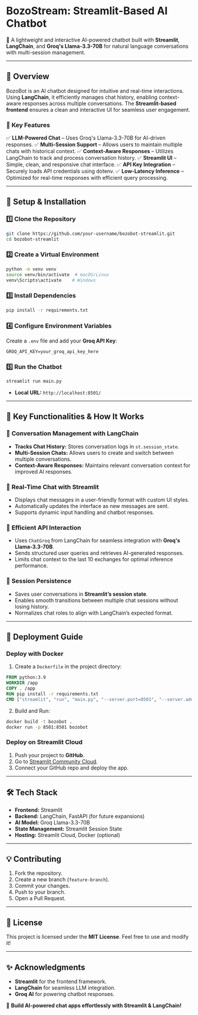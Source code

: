 # BozoStream: Streamlit-Based AI Chatbot

🚀 A lightweight and interactive AI-powered chatbot built with **Streamlit**, **LangChain**, and **Groq's Llama-3.3-70B** for natural language conversations with multi-session management.

---

## 📌 Overview

BozoBot is an AI chatbot designed for intuitive and real-time interactions. Using **LangChain**, it efficiently manages chat history, enabling context-aware responses across multiple conversations. The **Streamlit-based frontend** ensures a clean and interactive UI for seamless user engagement.

### 🎯 **Key Features**

✅ **LLM-Powered Chat** – Uses Groq's Llama-3.3-70B for AI-driven responses.
✅ **Multi-Session Support** – Allows users to maintain multiple chats with historical context.
✅ **Context-Aware Responses** – Utilizes LangChain to track and process conversation history.
✅ **Streamlit UI** – Simple, clean, and responsive chat interface.
✅ **API Key Integration** – Securely loads API credentials using dotenv.
✅ **Low-Latency Inference** – Optimized for real-time responses with efficient query processing.

---

## 🔧 Setup & Installation

### 1️⃣ Clone the Repository

```bash
git clone https://github.com/your-username/bozobot-streamlit.git
cd bozobot-streamlit
```

### 2️⃣ Create a Virtual Environment

```bash
python -m venv venv
source venv/bin/activate  # macOS/Linux
venv\Scripts\activate    # Windows
```

### 3️⃣ Install Dependencies

```bash
pip install -r requirements.txt
```

### 4️⃣ Configure Environment Variables

Create a `.env` file and add your **Groq API Key**:

```env
GROQ_API_KEY=your_groq_api_key_here
```

### 5️⃣ Run the Chatbot

```bash
streamlit run main.py
```

- **Local URL:** `http://localhost:8501/`

---

## 📌 Key Functionalities & How It Works

### 🔹 **Conversation Management with LangChain**

- **Tracks Chat History:** Stores conversation logs in `st.session_state`.
- **Multi-Session Chats:** Allows users to create and switch between multiple conversations.
- **Context-Aware Responses:** Maintains relevant conversation context for improved AI responses.

### 🔹 **Real-Time Chat with Streamlit**

- Displays chat messages in a user-friendly format with custom UI styles.
- Automatically updates the interface as new messages are sent.
- Supports dynamic input handling and chatbot responses.

### 🔹 **Efficient API Interaction**

- Uses `ChatGroq` from LangChain for seamless integration with **Groq's Llama-3.3-70B**.
- Sends structured user queries and retrieves AI-generated responses.
- Limits chat context to the last 10 exchanges for optimal inference performance.

### 🔹 **Session Persistence**

- Saves user conversations in **Streamlit’s session state**.
- Enables smooth transitions between multiple chat sessions without losing history.
- Normalizes chat roles to align with LangChain’s expected format.

---

## 🚀 Deployment Guide

### **Deploy with Docker**

1. Create a `Dockerfile` in the project directory:

```dockerfile
FROM python:3.9
WORKDIR /app
COPY . /app
RUN pip install -r requirements.txt
CMD ["streamlit", "run", "main.py", "--server.port=8501", "--server.address=0.0.0.0"]
```

2. Build and Run:

```bash
docker build -t bozobot .
docker run -p 8501:8501 bozobot
```

### **Deploy on Streamlit Cloud**

1. Push your project to **GitHub**.
2. Go to [Streamlit Community Cloud](https://share.streamlit.io/).
3. Connect your GitHub repo and deploy the app.

---

## 🛠 Tech Stack

- **Frontend:** Streamlit
- **Backend:** LangChain, FastAPI (for future expansions)
- **AI Model:** Groq Llama-3.3-70B
- **State Management:** Streamlit Session State
- **Hosting:** Streamlit Cloud, Docker (optional)

---

## 💡 Contributing

1. Fork the repository.
2. Create a new branch (`feature-branch`).
3. Commit your changes.
4. Push to your branch.
5. Open a Pull Request.

---

## 📜 License

This project is licensed under the **MIT License**. Feel free to use and modify it!

---

## ✨ Acknowledgments

- **Streamlit** for the frontend framework.
- **LangChain** for seamless LLM integration.
- **Groq AI** for powering chatbot responses.

🚀 **Build AI-powered chat apps effortlessly with Streamlit & LangChain!**
